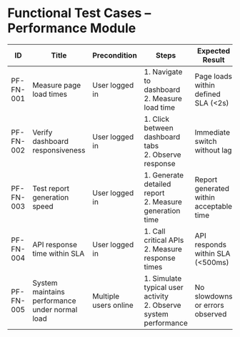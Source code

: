 # Functional Test Cases – Performance Module

| ID          | Title                                       | Precondition                        | Steps                                                         | Expected Result                           | Actual Result | Status |
|-------------|---------------------------------------------|-------------------------------------|---------------------------------------------------------------|-------------------------------------------|---------------|--------|
| PF-FN-001   | Measure page load times                     | User logged in                      | 1. Navigate to dashboard <br> 2. Measure load time | Page loads within defined SLA (<2s) |               |        |
| PF-FN-002   | Verify dashboard responsiveness             | User logged in                      | 1. Click between dashboard tabs <br> 2. Observe response | Immediate switch without lag |               |        |
| PF-FN-003   | Test report generation speed                | User logged in                      | 1. Generate detailed report <br> 2. Measure generation time | Report generated within acceptable time |               |        |
| PF-FN-004   | API response time within SLA                | User logged in                      | 1. Call critical APIs <br> 2. Measure response times | API responds within SLA (<500ms) |               |        |
| PF-FN-005   | System maintains performance under normal load | Multiple users online                | 1. Simulate typical user activity <br> 2. Observe system performance | No slowdowns or errors observed |               |        |